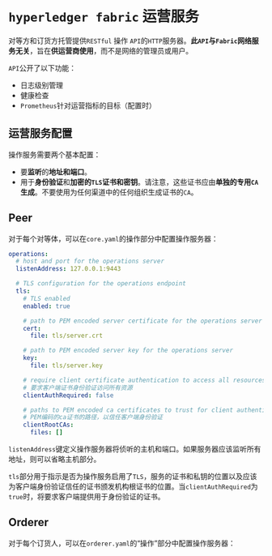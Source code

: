 # `hyperledger fabric` 运营服务

对等方和订货方托管提供`RESTful` 操作 `API`的`HTTP`服务器。**此`API`与`Fabric`网络服务无关**，旨在**供运营商使用**，而不是网络的管理员或用户。

`API`公开了以下功能：

+ 日志级别管理
+ 健康检查
+ `Prometheus`针对运营指标的目标（配置时）

## 运营服务配置

操作服务需要两个基本配置：

+ 要**监听**的**地址和端口**。
+ 用于**身份验证**和**加密的`TLS`证书和密钥**。请注意，这些证书应由**单独的专用`CA`生成**。不要使用为任何渠道中的任何组织生成证书的`CA`。

## Peer

对于每个对等体，可以在`core.yaml`的操作部分中配置操作服务器：

```yaml
operations:
  # host and port for the operations server
  listenAddress: 127.0.0.1:9443

  # TLS configuration for the operations endpoint
  tls:
    # TLS enabled
    enabled: true

    # path to PEM encoded server certificate for the operations server
    cert:
      file: tls/server.crt

    # path to PEM encoded server key for the operations server
    key:
      file: tls/server.key

    # require client certificate authentication to access all resources
    # 要求客户端证书身份验证访问所有资源
    clientAuthRequired: false

    # paths to PEM encoded ca certificates to trust for client authentication
    # PEM编码的ca证书的路径，以信任客户端身份验证
    clientRootCAs:
      files: []
```

`listenAddress`键定义操作服务器将侦听的主机和端口。如果服务器应该监听所有地址，则可以省略主机部分。

`tls`部分用于指示是否为操作服务启用了`TLS`，服务的证书和私钥的位置以及应该为客户端身份验证信任的证书颁发机构根证书的位置。当`clientAuthRequired`为`true`时，将要求客户端提供用于身份验证的证书。

## Orderer

对于每个订货人，可以在`orderer.yaml`的“操作”部分中配置操作服务器：

